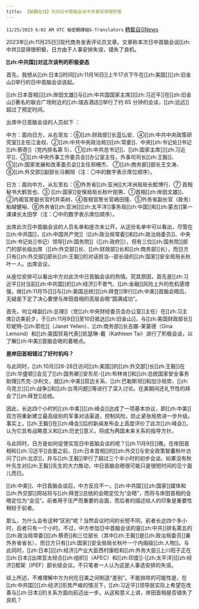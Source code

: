 ```yaml
---
title: 【秘翻在线】为何日中首脑会谈中共表现得很积极
---
```

`11/25/2023 6:02 AM UTC 秘密翻譯組G-Translators` [轉載自GNews](https://gnews.org/articles/2035418)

2023年[[zh:11月25日]]现代商务发表评论员文章。文章称本次日中首脑会谈[[zh:中共]]显得很积极，日方由于人事安排失误，错失了良机。

**[[zh:中共国]]对这次谈判的积极姿态**

首先，我想从[[zh:日本]]时间[[zh:11月16日]]上午17点下午在[[zh:美国]][[zh:旧金山]]举行的日中首脑会谈说起。

[[zh:日本首相]][[zh:岸田文雄]]与[[zh:中共国国家主席]][[zh:习近平]]在[[zh:旧金山]]著名的联合广场附近的[[zh:瑞吉酒店]]举行了约 65 分钟的会谈，[[zh:远远]]超过了预定时间。

出席中日首脑会谈的人员如下 ：

中方：面向日方，从右至左：⑥[[zh:财政部]]长蓝仏安、④[[zh:中共中央政策研究室]]主任江金权、②[[zh:中共中央政治局]][[zh:常委]]、中央[[zh:书记处]]书记[[zh:蔡奇]]（党内排名第 5）、①[[zh:中共总书记]]、[[zh:国家主席]][[zh:习近平]]、③[[zh:中央外事工作委员会]]办公室主任，外事司司长[[zh:王毅]]、⑤[[zh:国家发展和改革委员会]]主任郑柵杰、 ⑦[[zh:商务部]]部长王文涛、⑧[[zh:外交部]]副部长马朝旭（注：〇中的数字表示席位顺序）。

日方：面向中方，从左至右：⑥外务省[[zh:亚洲]]大洋洲局局长鯰博行、⑦ 首相秘书大鹤哲也、③ [[zh:国家]]安保局局长秋叶刚男、①首相[[zh:岸田文雄]]、②内阁官房副长官村井英树、④首相官房长官嶋田隆、⑤外务省副长官（政务）船越健裕、⑧外务省[[zh:亚洲]][[zh:太平洋]]事务局[[zh:中国]]和[[zh:蒙古]]第一课课长太田学（注：〇中的数字表示席位顺序）。

出席此次日中首脑会谈的人员名单和座次未公开。从这份名单中可以看出，尽管在[[zh:中共国]]，[[zh:中国共产党]]（[[zh:政治局常委]]和[[zh:政治局委员]]、中央[[zh:书记处]]书记）领导[[zh:国务院]]（[[zh:政府]]），但有三位[[zh:国务院]]部门的部长级出席（[[zh:外交部]]长、[[zh:财政部]]长和[[zh:商务部]]长），而日方只有[[zh:外交部]]部长[[zh:王毅]]的对话担当\--部长级的[[zh:国家]]安全局局长秋叶一人。出席会议。

从座位安排可以看出中方对此次中日首脑会谈的热情。究其原因，首先是[[zh:习近平]]对当前[[zh:中共国]]的[[zh:经济]]不景气、[[zh:金融]]风险上升的危机感增强，继[[zh:11月15日]]与[[zh:美国总统]][[zh:拜登]]举行[[zh:中美]]首脑会晤后，无疑是下定了决心要使与岸田首相的高层会晤“圆满成功”。

首先，何立峰副[[zh:总理]]（党[[zh:中央财经委员会办公室]]主任）在[[zh:习主席]]访美前夕，于[[zh:11月9日]]至10日抵达[[zh:旧金山]]，与[[zh:美国财政部长]]珍妮特\-[[zh:耶伦]]（Janet Yellen）、[[zh:商务部]]长吉娜\-莱蒙德（Gina Lemond）和[[zh:美国贸易代表]]凯瑟琳\-戴（Kathleen Tai）进行了积极会谈，以了解[[zh:中美]]首脑会晤的着眼点。

**是岸田首相错过了好时机吗？**

与此同时，[[zh:10月]]26-28日访问[[zh:美国]]的[[zh:外交部]]长[[zh:王毅]]在[[zh:华盛顿]]会见了[[zh:国务卿]]安东尼\-[[zh:布林肯]]和[[zh:总统国家安全事务助理]]杰克\-沙利文，就[[zh:中美]]双边关系、[[zh:巴勒斯坦]]和加沙局势、[[zh:乌克兰]][[zh:战争]]和[[zh:台湾问题]]等进行了深入讨论。在美期间还礼节性的拜会了[[zh:拜登]]总统。

因此，长达四个小时的[[zh:中美]][[zh:峰会]]达成了一项基本协议，即[[zh:中美]]双方将重新建立最高级别的军事对话渠道，控制风险，防止紧张局势进一步升级。事实上，[[zh:王毅]]在[[zh:峰会]]后的新闻发布会上高度评价了此次[[zh:峰会]]，认为它具有战略意义和[[zh:历史]]意义，将成为两国未来关系的指导方针。

与此同时，日方是如何促使实现日中首脑会谈的呢？[[zh:11月9日]]晚，在岸田首相和[[zh:习近平]]会面之前，[[zh:日本首相]]的[[zh:外交]]与安全政策智囊秋叶访问了[[zh:北京]]，并与[[zh:王毅]]举行了超过三个半小时的初步会谈。如果没有秋叶先生对[[zh:王毅]]先生的大力推动，中日首脑会晤很可能只是很短时间的见个面儿而已。

[[zh:中美]]、中日首脑会谈后，中方反应不一。[[zh:中共国]][[zh:国家]]媒体和[[zh:外交部]]网站将与[[zh:拜登]]总统的会晤定位为“会晤”，而将与岸田首相的会晤定位为“会见”。前者用于庄严而重要的会面，而后者的描述给人的印象是重要性稍轻于前者。

那么，为什么会有这种“区别”呢？当然会议时间的长短不同，前者长达四个多小时，后者只有一个小时。不过，中方参加日中首脑会谈的是[[zh:中共]]排名第五的[[zh:政治局常委]][[zh:蔡奇]]和三位部长（其中[[zh:王毅]]是[[zh:政治局委员]]兼外务省省长），而日方只有[[zh:国家]]安全局局长秋叶一个内阁级[[zh:人物]]。与此同时，[[zh:日本]][[zh:经济]]产业大臣西村康稔和[[zh:外务大臣]]上川阳子正在[[zh:日本]]出席亚太经合[[zh:组织]]（APEC）和[[zh:印度]]\-[[zh:太平洋]][[zh:经济]]框架（IPEF）部长级会议。不只笔者一人认为这是人事选安排的失误。

综上所述，不难理解中方为何在日美之间制造“差别”。不能排除的可能性是，在[[zh:中共国]][[zh:经济]]形势严峻的情况下，[[zh:习近平]]领导层实际上希望在改善与[[zh:日本]]的关系方面向前迈出一步。从这和意义上讲，岸田首相是否错失了良机？
